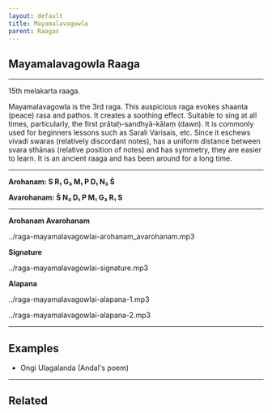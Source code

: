 ```yaml
---
layout: default
title: Mayamalavagowla
parent: Raagas
---
```


## Mayamalavagowla Raaga

---

15th melakarta raaga.

Mayamalavagowla is the 3rd raga. This auspicious raga evokes shaanta (peace) rasa and pathos. It creates a soothing effect. Suitable to sing at all times, particularly, the first prātaḥ-sandhyā-kālaṃ (dawn). It is commonly used for beginners lessons such as Sarali Varisais, etc. Since it eschews vivadi swaras (relatively discordant notes), has a uniform distance between svara sthānas (relative position of notes) and has symmetry, they are easier to learn. It is an ancient raaga and has been around for a long time.

---

**Arohanam:     S  R₁  G₃  M₁  P  D₁  N₃  Ṡ**

**Avarohanam:   Ṡ  N₃  D₁  P  M₁  G₃  R₁  S**

---

**Arohanam Avarohanam**

../raga-mayamalavagowlai-arohanam_avarohanam.mp3

**Signature**

../raga-mayamalavagowlai-signature.mp3

**Alapana**

../raga-mayamalavagowlai-alapana-1.mp3

../raga-mayamalavagowlai-alapana-2.mp3

---

## Examples

- Ongi Ulagalanda (Andal's poem)

---

## Related



